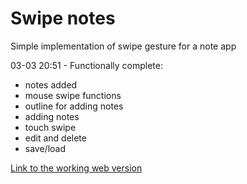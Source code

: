 # Swipe notes
 Simple implementation of swipe gesture for a note app

03-03 20:51 - Functionally complete:
- notes added
- mouse swipe functions
- outline for adding notes
- adding notes
- touch swipe
- edit and delete
- save/load



<a href="https://davidclegg.github.io/Swipe-notes/">Link to the working web version</a>
